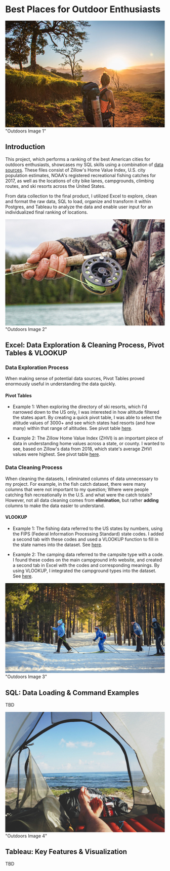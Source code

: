 # Best Places for Outdoor Enthusiasts
 
![alt text](https://github.com/gracemshea/ga_da_finalproject/blob/master/imagefiles/outdoors1.jpeg) "Outdoors Image 1"

## Introduction 
This project, which performs a ranking of the best American cities for outdoors enthusiasts, showcases my SQL skills using a combination of [data sources](https://github.com/gracemshea/ga_da_finalproject/blob/master/datasources.md). These files consist of Zillow's Home Value Index, U.S. city population estimates, NOAA's registered recreational fishing catches for 2017, as well as the locations of city bike lanes, campgrounds, climbing routes, and ski resorts across the United States.

From data collection to the final product, I utilized Excel to explore, clean and format the raw data, SQL to load, organize and transform it within Postgres, and Tableau to analyze the data and enable user input for an individualized final ranking of locations. 

 
![alt text](https://github.com/gracemshea/ga_da_finalproject/blob/master/imagefiles/outdoors2.jpeg) "Outdoors Image 2"

## Excel: Data Exploration & Cleaning Process, Pivot Tables & VLOOKUP

### Data Exploration Process
When making sense of potential data sources, Pivot Tables proved enormously useful in understanding the data quickly.

#### Pivot Tables

+ Example 1: When exploring the directory of ski resorts, which I'd narrowed down to the US only, I was interested in how altitude filtered the states apart. By creating a quick pivot table, I was able to select the altitude values of 3000+ and see which states had resorts (and how many) within that range of altitudes. See pivot table [here](https://github.com/gracemshea/ga_da_finalproject/blob/master/datafiles/Data%20Exploration%20Pivot%20Table%201.xls).

+ Example 2: The Zillow Home Value Index (ZHVI) is an important piece of data in understanding home values across a state, or county. I wanted to see, based on Zillow's data from 2018, which state's average ZHVI values were highest. See pivot table [here](https://github.com/gracemshea/ga_da_finalproject/blob/master/datafiles/Data%20Exploration%20Pivot%20Table%202.xls).

### Data Cleaning Process

When cleaning the datasets, I eliminated columns of data unnecessary to my project. For example, in the fish catch dataset, there were many columns that were not important to my question; Where were people catching fish recreationally in the U.S. and what were the catch totals? However, not all data cleaning comes from **elimination**, but rather **adding** columns to make the data easier to understand.

#### VLOOKUP

 + Example 1: The fishing data referred to the US states by numbers, using the FIPS (Federal Information Processing Standard) state codes. I added a second tab with these codes and used a VLOOKUP function to fill in the state names into the dataset. See [here](https://github.com/gracemshea/ga_da_finalproject/blob/master/datafiles/Data%20Cleaning%20VLOOKUP%201.xls).
 
 + Example 2: The camping data referred to the campsite type with a code. I found these codes on the main campground info website, and created a second tab in Excel with the codes and corresponding meanings. By using VLOOKUP, I integrated the campground types into the dataset. See [here](https://github.com/gracemshea/ga_da_finalproject/blob/master/datafiles/Data%20Cleaning%20VLOOKUP%202.xls).
 
 ![alt text](https://github.com/gracemshea/ga_da_finalproject/blob/master/imagefiles/outdoors4.jpeg) "Outdoors Image 3"


## SQL: Data Loading & Command Examples

TBD

 ![alt text](https://github.com/gracemshea/ga_da_finalproject/blob/master/imagefiles/outdoors6.jpg) "Outdoors Image 4"

## Tableau: Key Features & Visualization

TBD
